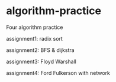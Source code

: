 # algorithm-practice
Four algorithm practice  

assignment1: radix sort

assignment2: BFS & dijkstra

assignment3: Floyd Warshall

assignment4: Ford Fulkerson with network


